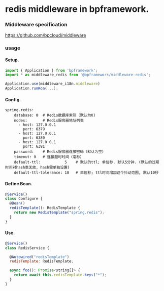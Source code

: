 # redis middleware in bpframework.

### Middleware specification

https://github.com/bpcloud/middleware

### usage


#### Setup.

```js
import { Application } from 'bpframework';
import * as middleware_redis from '@bpframework/middleware-redis';

Application.use(middleware_i18n.middleware)
Application.runKoa(...);
```

#### Config.

```properties
spring.redis:
    database: 0  # Redis数据库索引（默认为0)
    nodes:       # Redis服务器地址列表
      - host: 127.0.0.1
        port: 6379
      - host: 127.0.0.1
        port: 6380
      - host: 127.0.0.1
        port: 6381
    password:    # Redis服务器连接密码（默认为空） 
    timeout: 0   # 连接超时时间（毫秒）
    default-ttl:           5    # 默认的ttl; 单位秒, 默认5分钟. (默认的过期时间对hash表无效, hash需单独设置) 
    default-ttl-tolerance: 10   # 单位秒; ttl时间增加这个抖动范围, 默认10秒
```

#### Define Bean.

```js
@Service()
class Configure {
  @Bean()
  redisTemplate(): RedisTemplate {
    return new RedisTemplate("spring.redis");
  }
}
```

#### Use.

```js
@Service()
class RedisService {

  @Autowired("redisTemplate")
  redisTemplate: RedisTemplate;

  async foo(): Promise<string[]> {
    return await this.redisTemplate.keys("*");
  }
}
```
```